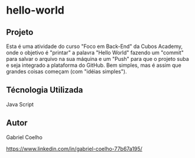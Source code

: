 # hello-world
## Projeto
Esta é uma atividade do curso "Foco em Back-End" da Cubos Academy, onde o objetivo é "printar" a palavra "Hello World" fazendo um "commit" para salvar o arquivo na sua máquina e um "Push" para que o projeto suba e seja integrado a plataforma do GitHub. Bem simples, mas é assim que grandes coisas começam (com "idéias simples").

## Técnologia Utilizada

Java Script

## Autor

Gabriel Coelho

https://www.linkedin.com/in/gabriel-coelho-77b67a195/
